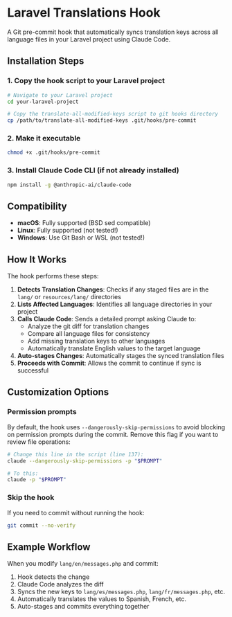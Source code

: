 # Laravel Translations Hook

A Git pre-commit hook that automatically syncs translation keys across all language files in your Laravel project using Claude Code.

## Installation Steps

### 1. Copy the hook script to your Laravel project

```bash
# Navigate to your Laravel project
cd your-laravel-project

# Copy the translate-all-modified-keys script to git hooks directory
cp /path/to/translate-all-modified-keys .git/hooks/pre-commit
```

### 2. Make it executable

```bash
chmod +x .git/hooks/pre-commit
```

### 3. Install Claude Code CLI (if not already installed)

```bash
npm install -g @anthropic-ai/claude-code
```

## Compatibility

- **macOS**: Fully supported (BSD sed compatible)
- **Linux**: Fully supported (not tested!)
- **Windows**: Use Git Bash or WSL (not tested!)

## How It Works

The hook performs these steps:

1. **Detects Translation Changes**: Checks if any staged files are in the `lang/` or `resources/lang/` directories
2. **Lists Affected Languages**: Identifies all language directories in your project
3. **Calls Claude Code**: Sends a detailed prompt asking Claude to:
   - Analyze the git diff for translation changes
   - Compare all language files for consistency
   - Add missing translation keys to other languages
   - Automatically translate English values to the target language
4. **Auto-stages Changes**: Automatically stages the synced translation files
5. **Proceeds with Commit**: Allows the commit to continue if sync is successful

## Customization Options

### Permission prompts
By default, the hook uses `--dangerously-skip-permissions` to avoid blocking on permission prompts during the commit. Remove this flag if you want to review file operations:

```bash
# Change this line in the script (line 137):
claude --dangerously-skip-permissions -p "$PROMPT"

# To this:
claude -p "$PROMPT"
```

### Skip the hook
If you need to commit without running the hook:

```bash
git commit --no-verify
```

## Example Workflow

When you modify `lang/en/messages.php` and commit:

1. Hook detects the change
2. Claude Code analyzes the diff
3. Syncs the new keys to `lang/es/messages.php`, `lang/fr/messages.php`, etc.
4. Automatically translates the values to Spanish, French, etc.
5. Auto-stages and commits everything together
